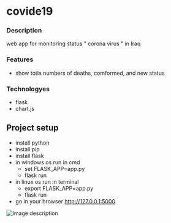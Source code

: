 # covide19
### Description
web app for monitoring status " corona virus " in Iraq
### Features
* show totla numbers of deaths, comformed, and new status
### Technologyes 
* flask
* chart.js
## Project setup
* install python 
* install pip
* install flask 
* in windows os run in cmd
  * set FLASK_APP=app.py 
  * flask run
* in linux os run in terminal 
  * export FLASK_APP=app.py
  * flask run
* go in your browser http://127.0.0.1:5000


![Image description](https://static.scientificamerican.com/sciam/cache/file/44782A7E-8025-4A62-833DC6E4CF9A42CB_source.jpg?w=590&h=800&894CEEE1-0BE8-4122-A713699037806AFF)
